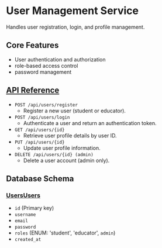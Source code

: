 # User Management Service

Handles user registration, login, and profile management.

## Core Features
- User authentication and authorization
- role-based access control
- password management

## [API Reference](http://localhost:8181/swagger-ui.html)

- `POST /api/users/register`
    - Register a new user (student or educator).
- `POST /api/users/login`
    - Authenticate a user and return an authentication token.
- `GET /api/users/{id}`
    - Retrieve user profile details by user ID.
- `PUT /api/users/{id}`
    - Update user profile information.
- `DELETE /api/users/{id} (admin)`
    - Delete a user account (admin only).


## Database Schema

### [Users](src%2Fmain%2Fjava%2Fcom%2Fdcat23%2Flearningnetwork%2Fusers%2Fmodel%2FUser.java)[Users]()

- `id` (Primary key)
- `username`
- `email`
- `password`
- `roles` (ENUM: 'student', 'educator', `admin`)
- `created_at`